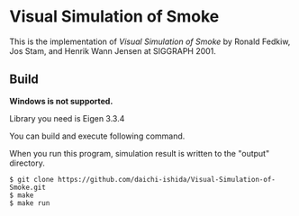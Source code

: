 # Visual Simulation of Smoke
This is the implementation of *Visual Simulation of Smoke* by Ronald Fedkiw, Jos Stam, and Henrik Wann Jensen at SIGGRAPH 2001.

## Build
**Windows is not supported.**

Library you need is Eigen 3.3.4

You can build and execute following command.

When you run this program, simulation result is written to the "output" directory.

```shell
$ git clone https://github.com/daichi-ishida/Visual-Simulation-of-Smoke.git
$ make
$ make run
```
